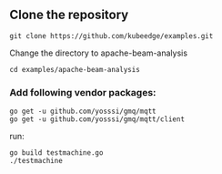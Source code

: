 ## Clone the repository

```
git clone https://github.com/kubeedge/examples.git
```
Change the directory to apache-beam-analysis

```
cd examples/apache-beam-analysis
```

### Add following vendor packages:

```
go get -u github.com/yosssi/gmq/mqtt
go get -u github.com/yosssi/gmq/mqtt/client
```

run:
```
go build testmachine.go
./testmachine
```